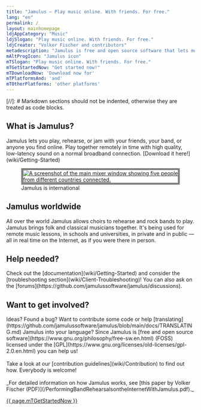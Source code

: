 ```yaml
---
title: "Jamulus ‒ Play music online. With friends. For free."
lang: "en"
permalink: /
layout: mainhomepage
ldjAppCategory: "Music"
ldjSlogan: "Play music online. With friends. For free."
ldjCreator: "Volker Fischer and contributors"
metadescription: "Jamulus is free and open source software that lets musicians perform music, rehearse or jam together, in real time over the Internet."
mAltProgIcon: "Jamulus icon"
mTSlogan: "Play music online. With friends. For free."
mTGetStartedNow: "Get started now!"
mTDownloadNow: 'Download now for'
mTPlatformsAnd: 'and'
mTOtherPlatforms: 'other platforms'
---
```

[//]: # Markdown sections should not be indented, otherwise they are treated as code blocks.
<div class="fx-row fx-row-center-xs" id="firstrow">
  <div class="fx-col-100-xs">
    <div itemprop="abstract">
      <h2>What is Jamulus?</h2>
<div markdown="1">
Jamulus lets you play, rehearse, or jam with your friends, your band, or anyone you find online. Play together remotely in time with high quality, low-latency sound on a normal broadband connection. [Download it here!](wiki/Getting-Started)
</div>
    </div>
  </div>
</div>
<div class="fx-row fx-row-center-xs" id="bannercontainer">
  <div class="fx-col-100-xs">
    <figure class="mainbannerfig">
      <a href="wiki/Getting-Started">
      <img src="{% include img/en-screenshots/main-screen-medium.inc %}" style="border: 5px solid grey;" id="jamulusbanner" loading="lazy" alt="A screenshot of the main mixer window showing five people from different countries connected.">
      </a>
      <figcaption>Jamulus is international</figcaption>
    </figure>
  </div>
</div>
<div class="fx-row fx-row-center-xs">
  <div class="fx-col-100-xs fx-col-50-l">
     <h2>Jamulus worldwide</h2>
<div markdown="1">
All over the world Jamulus allows choirs to rehearse and rock bands to play. Jamulus brings folk and classical musicians together. It's being used for remote music lessons, in schools and universities, in private and in public — all in real time on the Internet, as if you were there in person.
</div>
    <h2>Help needed?</h2>
      <p>
<div markdown="1">
Check out the [documentation](wiki/Getting-Started) and consider the [troubleshooting section](wiki/Client-Troubleshooting)!
You can also ask on the [forums](https://github.com/jamulussoftware/jamulus/discussions).
</div>
      </p>
  </div>
  <div class="fx-col-100-xs fx-col-50-l">
    <h2>Want to get involved?</h2>
    <p>
<div markdown="1">
Ideas? Found a bug? Want to contribute some code or help [translating](https://github.com/jamulussoftware/jamulus/blob/main/docs/TRANSLATING.md) Jamulus into your language? Since Jamulus is [free and open source software](https://www.gnu.org/philosophy/free-sw.en.html) (FOSS) licensed under the [GPL](https://www.gnu.org/licenses/old-licenses/gpl-2.0.en.html) you can help us!<br>
<br>
Take a look at our [contribution guidelines](wiki/Contribution) to find out how. Everybody is welcome!<br>
<br>
_For detailed information on how Jamulus works, see [this paper by Volker Fischer (PDF)](/PerformingBandRehearsalsontheInternetWithJamulus.pdf)._
</div>
    </p>
  </div>
  <div class="fx-col-100-xs fx-txt-center">
    <a href="wiki/Getting-Started" class="button" rel="noreferrer">{{ page.mTGetStartedNow }}</a>
  </div>
</div>
